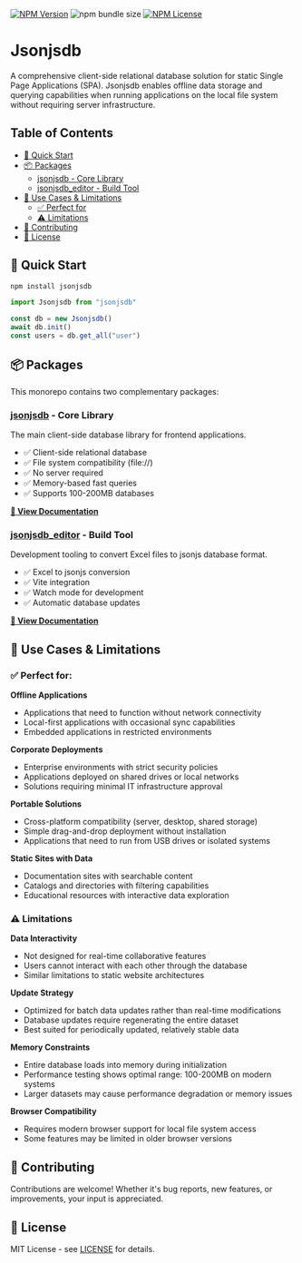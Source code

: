 [![NPM Version](https://img.shields.io/npm/v/jsonjsdb)](https://www.npmjs.com/package/jsonjsdb)
![npm bundle size](https://img.shields.io/bundlephobia/minzip/jsonjsdb)
[![NPM License](https://img.shields.io/npm/l/jsonjsdb)](LICENSE)

# Jsonjsdb

A comprehensive client-side relational database solution for static Single Page Applications (SPA). Jsonjsdb enables offline data storage and querying capabilities when running applications on the local file system without requiring server infrastructure.

## Table of Contents

- [🚀 Quick Start](#-quick-start)
- [📦 Packages](#-packages)
  - [jsonjsdb - Core Library](#jsonjsdb---core-library)
  - [jsonjsdb_editor - Build Tool](#jsonjsdb_editor---build-tool)
- [🎯 Use Cases & Limitations](#-use-cases--limitations)
  - [✅ Perfect for](#-perfect-for)
  - [⚠️ Limitations](#️-limitations)
- [🤝 Contributing](#-contributing)
- [📄 License](#-license)

## 🚀 Quick Start

```bash
npm install jsonjsdb
```

```js
import Jsonjsdb from "jsonjsdb"

const db = new Jsonjsdb()
await db.init()
const users = db.get_all("user")
```

## 📦 Packages

This monorepo contains two complementary packages:

### [jsonjsdb](./jsonjsdb) - Core Library
The main client-side database library for frontend applications.

- ✅ Client-side relational database
- ✅ File system compatibility (file://)
- ✅ No server required
- ✅ Memory-based fast queries
- ✅ Supports 100-200MB databases

**[📖 View Documentation](./jsonjsdb/README.md)**

### [jsonjsdb_editor](./jsonjsdb_editor) - Build Tool
Development tooling to convert Excel files to jsonjs database format.

- ✅ Excel to jsonjs conversion
- ✅ Vite integration
- ✅ Watch mode for development
- ✅ Automatic database updates

**[📖 View Documentation](./jsonjsdb_editor/README.md)**

## 🎯 Use Cases & Limitations

### ✅ Perfect for:

**Offline Applications**
- Applications that need to function without network connectivity
- Local-first applications with occasional sync capabilities
- Embedded applications in restricted environments

**Corporate Deployments**
- Enterprise environments with strict security policies
- Applications deployed on shared drives or local networks
- Solutions requiring minimal IT infrastructure approval

**Portable Solutions**
- Cross-platform compatibility (server, desktop, shared storage)
- Simple drag-and-drop deployment without installation
- Applications that need to run from USB drives or isolated systems

**Static Sites with Data**
- Documentation sites with searchable content
- Catalogs and directories with filtering capabilities
- Educational resources with interactive data exploration

### ⚠️ Limitations

**Data Interactivity**
- Not designed for real-time collaborative features
- Users cannot interact with each other through the database
- Similar limitations to static website architectures

**Update Strategy**
- Optimized for batch data updates rather than real-time modifications
- Database updates require regenerating the entire dataset
- Best suited for periodically updated, relatively stable data

**Memory Constraints**
- Entire database loads into memory during initialization
- Performance testing shows optimal range: 100-200MB on modern systems
- Larger datasets may cause performance degradation or memory issues

**Browser Compatibility**
- Requires modern browser support for local file system access
- Some features may be limited in older browser versions

## 🤝 Contributing

Contributions are welcome! Whether it's bug reports, new features, or improvements, your input is appreciated.

## 📄 License

MIT License - see [LICENSE](LICENSE) for details.
